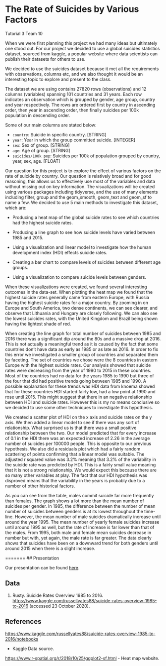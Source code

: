 The Rate of Suicides by Various Factors
================
Tutorial 3 Team 10

When we were first planning this project we had many ideas but
ultimately one stood out. For our project we decided to use a global
suicides statistics dataset, sourced from kaggle, a popular website
where data scientists can publish their datasets for others to use.

We decided to use the suicides dataset because it met all the
requirements with observations, columns etc, and we also thought it
would be an interesting topic to explore and present to the class.

The dataset we are using contains 27820 rows (observations) and 12
columns (variables) spanning 101 countries and 31 years. Each row
indicates an observation which is grouped by gender, age group, country
and year respectively. The rows are ordered first by country in
ascending order, then year in ascending order, then finally suicides per
100k population in descending order.

Some of our main columns are stated below:

  - `country`: Suicide in specific country. \[STRING\]
  - `year`: Year in which the group committed suicide. \[INTEGER\]
  - `sex`: Sex of group. \[STRING\]
  - `age`: Age of group. \[STRING\]
  - `suicides/100k pop`: Suicides per 100k of population grouped by
    country, year, sex, age. \[FLOAT\]

Our question for this project is to explore the effect of various
factors on the rate of suicide by country. Our question is relatively
broad and for good reasoning, this allows us to effectively use most of
the variables and data without missing out on key information. The
visualizations will be created using various packages including
tidyverse, and the use of many elements including filter, group and the
geom\_smooth, geom\_text and geom\_sf to name a few. We decided to use 5
main methods to investigate this dataset, which are:

  - Producing a heat map of the global suicide rates to see which
    countries had the highest suicide rates.

  - Producing a line graph to see how suicide levels have varied between
    1985 and 2015.

  - Using a visualization and linear model to investigate how the human
    development index (HDI) effects suicide rates.

  - Creating a bar chart to compare levels of suicides between different
    age groups.

  - Using a visualization to compare suicide levels between genders.

When these visualizations were created, we found several interesting
outcomes in the data-set. When plotting the heat map we found that the
highest suicide rates generally came from eastern Europe, with Russia
having the highest suicide rates for a major country. By zooming in on
Europe and South America, two dense continents, we can see clearer, and
observe that Lithuania and Hungary are closely following. We can also
see the lowest suicides rates, with the United Kingdom and Brazil being
shown having the lightest shade of red.

When creating the line graph for total number of suicides between 1985
and 2016 there was a significant dip around the 80s and a massive drop
at 2016. This is not actually a meaningful trend as it is caused by the
fact that some countries don’t have data as early as 1985 or as late as
2016. In order to fix this error we investigated a smaller group of
countries and separated them by faceting. The set of countries we chose
were the 8 countries in eastern Europe with the highest suicide rates.
Our analysis showed that suicide rates were decreasing from the year of
1990 to 2015 in these countries. Most of the countries had no data for
the years 1985 to 1990 but three of the four that did had positive
trends going between 1985 and 1990. A possible explanation for these
trends was HDI data from knoema showed that for these countries HDI
started fairly low, had a low point at 1990 and rose until 2015. This
might suggest that there in an negative relationship between HDI and
suicide rates. However this is my no means conclusive so we decided to
use some other techniques to investigate this hypothesis.

We created a scatter plot of HDI on the x axis and suicide rates on the
y axis. We then added a linear model to see if there was any sort of
relationship. What surprised us is that there was a small positive
relationship between the two. Our model predicted that for every
increase of 0.1 in the HDI there was an expected increase of 2.26 in the
average number of suicides per 100000 people. This is opposite to our
previous hypothesis. We also did a residuals plot which had a fairly
random scattering of points confirming that a linear model was suitable.
The adjusted r squared value was 3.2% meaning that 3.2% of the
variability in the suicide rate was predicted by HDI. This is a fairly
small value meaning that it is not a strong relationship. We would
expect this because there are so many other variables at play. The fact
that our HDI hypothesis was disproved means that the variability in the
years is probably due to a number of other historical factors.

As you can see from the table, males commit suicide far more frequently
than females. The graph shows a lot more than the mean number of
suicides per gender. In 1985, the difference between the number of mean
number of suicides between genders is at its lowest throughout the
time-line. However, the mean number of male suicides dramatically
increase until around the year 1995. The mean number of yearly female
suicides increase until around 1995 as well, but the rate of increase is
far lower than that of the males. From 1995, both male and female mean
suicides decrease in number but with, yet again, the male rate is far
greater. The data clearly shows that suicides have been on a downward
trend for both genders until around 2015 when there is a slight
increase.

\======= \#\# Presentation

Our presentation can be found [here](extra/FinalPresReal.mp4).

## Data

1.  Rusty. Suicide Rates Overview 1985 to 2016.
    <https://www.kaggle.com/russellyates88/suicide-rates-overview-1985-to-2016>
    (accessed 23 October 2020).

## References

<https://www.kaggle.com/russellyates88/suicide-rates-overview-1985-to-2016/notebooks>
- Kaggle Data source.

<https://www.r-spatial.org/r/2018/10/25/ggplot2-sf.html> - Heat map
website.
